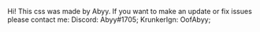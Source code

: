 Hi! This css was made by Abyy.
If you want to make an update or fix issues please contact me:
Discord: Abyy#1705;
KrunkerIgn: OofAbyy;
